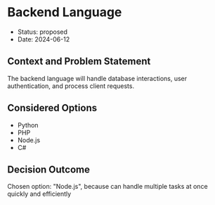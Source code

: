 # Backend Language

* Status: proposed
* Date: 2024-06-12

## Context and Problem Statement

The backend language will handle database interactions, user authentication, and process client requests.

## Considered Options

* Python
* PHP
* Node.js
* C#

## Decision Outcome

Chosen option: "Node.js", because can handle multiple tasks at once quickly and efficiently
